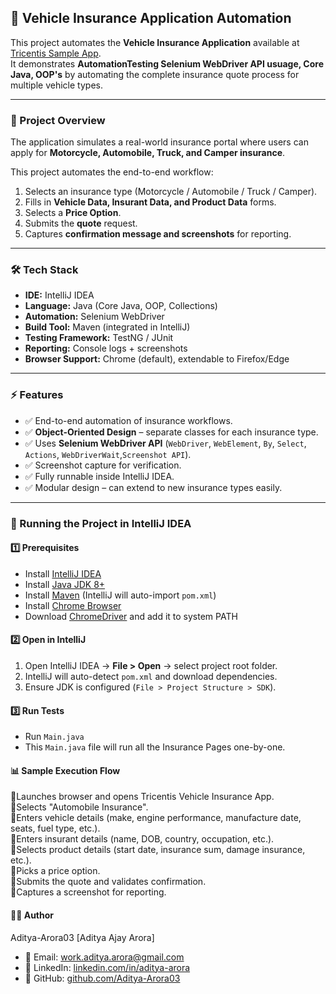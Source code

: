 ## 🚗 Vehicle Insurance Application Automation  

This project automates the **Vehicle Insurance Application** available at [Tricentis Sample App](https://sampleapp.tricentis.com/101/index.php).  
It demonstrates **AutomationTesting Selenium WebDriver API usuage, Core Java, OOP's** by automating the complete insurance quote process for multiple vehicle types.  

---

### 📌 Project Overview  
The application simulates a real-world insurance portal where users can apply for **Motorcycle, Automobile, Truck, and Camper insurance**.  

This project automates the end-to-end workflow:  
1. Selects an insurance type (Motorcycle / Automobile / Truck / Camper).  
2. Fills in **Vehicle Data, Insurant Data, and Product Data** forms.  
3. Selects a **Price Option**.  
4. Submits the **quote** request.  
5. Captures **confirmation message and screenshots** for reporting.  

---

### 🛠️ Tech Stack  
- **IDE:** IntelliJ IDEA  
- **Language:** Java (Core Java, OOP, Collections)  
- **Automation:** Selenium WebDriver  
- **Build Tool:** Maven (integrated in IntelliJ)  
- **Testing Framework:** TestNG / JUnit  
- **Reporting:** Console logs + screenshots  
- **Browser Support:** Chrome (default), extendable to Firefox/Edge
  
---

### ⚡ Features  
- ✅ End-to-end automation of insurance workflows.  
- ✅ **Object-Oriented Design** – separate classes for each insurance type.  
- ✅ Uses **Selenium WebDriver API** (`WebDriver`, `WebElement`, `By`, `Select`, `Actions`, `WebDriverWait`,`Screenshot API`).  
- ✅ Screenshot capture for verification.  
- ✅ Fully runnable inside IntelliJ IDEA.  
- ✅ Modular design – can extend to new insurance types easily.  

---

### 🚀 Running the Project in IntelliJ IDEA  

#### 1️⃣ Prerequisites  
- Install [IntelliJ IDEA](https://www.jetbrains.com/idea/download/)  
- Install [Java JDK 8+](https://www.oracle.com/java/technologies/javase-downloads.html)  
- Install [Maven](https://maven.apache.org/) (IntelliJ will auto-import `pom.xml`)  
- Install [Chrome Browser](https://www.google.com/chrome/)  
- Download [ChromeDriver](https://chromedriver.chromium.org/downloads) and add it to system PATH  

#### 2️⃣ Open in IntelliJ  
1. Open IntelliJ IDEA → **File > Open** → select project root folder.  
2. IntelliJ will auto-detect `pom.xml` and download dependencies.  
3. Ensure JDK is configured (`File > Project Structure > SDK`).  

#### 3️⃣ Run Tests  
- Run `Main.java`
- This `Main.java` file will run all the Insurance Pages one-by-one. 

#### 📊 Sample Execution Flow
🔹Launches browser and opens Tricentis Vehicle Insurance App.  
🔹Selects "Automobile Insurance".  
🔹Enters vehicle details (make, engine performance, manufacture date, seats, fuel type, etc.).  
🔹Enters insurant details (name, DOB, country, occupation, etc.).  
🔹Selects product details (start date, insurance sum, damage insurance, etc.).  
🔹Picks a price option.  
🔹Submits the quote and validates confirmation.  
🔹Captures a screenshot for reporting.  

#### 👨‍💻 Author

Aditya-Arora03 [Aditya Ajay Arora]

- 📧 Email: [work.aditya.arora@gmail.com](mailto:work.aditya.arora@gmail.com)  
- 💼 LinkedIn: [linkedin.com/in/aditya-arora](https://www.linkedin.com/in/aditya-ajay-arora-8800a2222/)  
- 🐙 GitHub: [github.com/Aditya-Arora03](https://github.com/Aditya-Arora03) 
